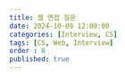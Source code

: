 ```yaml
---
title: 웹 면접 질문
date: 2024-10-09 12:00:00
categories: [Interview, CS]
tags: [CS, Web, Interview]
order : 8
published: true
---
```

